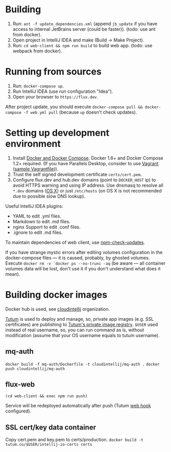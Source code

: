 # Building
1. Run: `ant -f update_dependencies.xml` (append `jb_update` if you have access to internal JetBrains server (could be faster)). (todo: use ant from docker).
2. Open project in IntelliJ IDEA and make (Build -> Make Project).
3. Run: `cd web-client && npm run build` to build web app. (todo: use webpack from docker).

# Running from sources
1. Run: `docker-compose up`.
1. Run IntelliJ IDEA (use run configuration "Idea").
1. Open your browser to `https://flux.dev`.

After project update, you should execute `docker-compose pull && docker-compose -f web.yml pull` (because `up` doesn't check updates).

# Setting up development environment
1. Install [Docker and Docker Compose](https://docs.docker.com/compose/install/). Docker 1.6+ and Docker Compose 1.2+ required. 
(If you have Parallels Desktop, consider to use [Vagrant](https://github.com/Parallels/boot2docker-vagrant-box) ([sample Vagrantfile](https://dl.dropboxusercontent.com/u/43511007/Vagrantfile))).
1. Trust the self signed development certificate `certs/cert.pem`.
1. Configure flux.dev and hub.dev domains (point to `DOCKER_HOST` ip) to avoid HTTPS warning and using IP address. Use dnsmasq to resolve all `*.dev` domains ([OS X](https://gist.github.com/develar/8c3a9430fd6682960c83)) or just `/etc/hosts` (on OS X is not recommended due to possible slow DNS lookup).

Useful IntelliJ IDEA plugins:
  * YAML to edit .yml files.
  * Markdown to edit .md files.
  * nginx Support to edit .conf files.
  * .ignore to edit .md files.

To maintain dependencies of web client, use [npm-check-updates](https://www.npmjs.com/package/npm-check-updates).

If you have strange mystic errors after editing volumes configuration in the docker-compose files — it is caused, probably, by ghosted volumes.
Execute ```docker rm -v `docker ps --no-trunc -aq``` (be aware — all container volumes data will be lost, don't use it if you don't understand what does it mean).

# Building docker images
Docker hub is used, see [cloudintellij](https://registry.hub.docker.com/repos/cloudintellij/) organization.

[Tutum](https://www.tutum.co/) is used to deploy and manage, so, private app images (e.g. SSL certificates) are publishing to [Tutum's private image registry](https://support.tutum.co/support/articles/5000012183-using-tutum-s-private-docker-image-registry).
`$USER` used instead of real username, so, you can run command as is, without modification (assume that your OS username equals to tutum username).

## mq-auth
`docker build -f mq-auth/Dockerfile -t cloudintellij/mq-auth .`
`docker push cloudintellij/mq-auth`

## flux-web
`(cd web-client && exec npm run push)`

Service will be redeployed automatically after push (Tutum [web hook](https://support.tutum.co/support/solutions/articles/5000513815-webhook-handlers) configured). 

## SSL cert/key data container
Copy cert.pem and key.pem to certs/production.
`docker build -t tutum.co/$USER/intellij-io-certs certs`